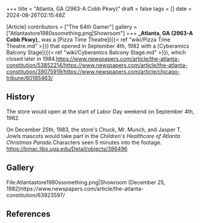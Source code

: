 +++
title = "Atlanta, GA (2963-A Cobb Pkwy)"
draft = false
tags = []
date = 2024-08-26T02:15:48Z

[Article]
contributors = ["The 64th Gamer"]
gallery = ["Atlantastore1980ssomething.png|Showroom"]
+++
**_Atlanta, GA (2963-A Cobb Pkwy)**_ was a [Pizza Time Theatre]({{< ref "wiki/Pizza Time Theatre.md" >}}) that opened in September 4th, 1982 with a [Cyberamics Balcony Stage]({{< ref "wiki/Cyberamics Balcony Stage.md" >}}), which closed later in 1984.<ref>https://www.newspapers.com/article/the-atlanta-constitution/53852214/</ref><ref name=':0'>https://www.newspapers.com/article/the-atlanta-constitution/39075919/</ref><ref>https://www.newspapers.com/article/chicago-tribune/60185463/</ref>

## History ##
The store would open at the start of Labor Day weekend on September 4th, 1982.<ref name=':0' />

On December 25th, 1983, the store's Chuck, Mr. Munch, and Jasper T. Jowls mascots would take part in the _Children's Healthcare of Atlanta Christmas Parade._<ref>Characters seen 5 minutes into the footage. https://bmac.libs.uga.edu/Detail/objects/386496</ref>

## Gallery ##
<gallery>
File:Atlantastore1980ssomething.png|Showroom (December 25, 1982)<ref>https://www.newspapers.com/article/the-atlanta-constitution/63923597/</ref>
</gallery>

## References ##